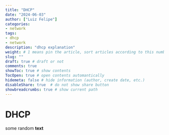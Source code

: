 ```yaml
---
title: "DHCP"
date: "2024-06-03"
author: ["Luiz Felipe"]
categories: 
- network
tags: 
- dhcp
- network
description: "dhcp explanation"
weight: # 1 means pin the article, sort articles according to this number
slug: ""
draft: true # draft or not
comments: true
showToc: true # show contents
TocOpen: true # open contents automantically
hidemeta: false # hide information (author, create date, etc.)
disableShare: true	# do not show share button
showbreadcrumbs: true # show current path
---
```


# DHCP

some random **text**